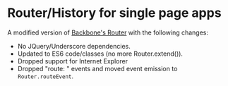 # Router/History for single page apps
A modified version of [Backbone's Router](https://github.com/jashkenas/backbone) with the following changes:

* No JQuery/Underscore dependencies.
* Updated to ES6 code/classes (no more Router.extend()).
* Dropped support for Internet Explorer
* Dropped "route: <route name>" events and moved event emission to `Router.routeEvent`.